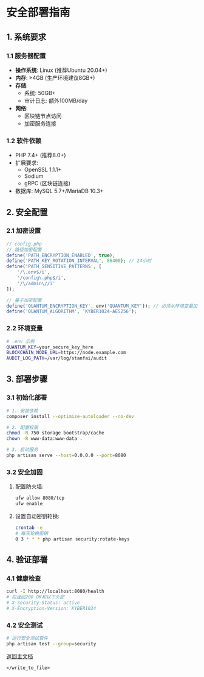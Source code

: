 # 安全部署指南

## 1. 系统要求

### 1.1 服务器配置
- **操作系统**: Linux (推荐Ubuntu 20.04+)
- **内存**: ≥4GB (生产环境建议8GB+)
- **存储**: 
  - 系统: 50GB+
  - 审计日志: 额外100MB/day
- **网络**: 
  - 区块链节点访问
  - 加密服务连接

### 1.2 软件依赖
- PHP 7.4+ (推荐8.0+)
- 扩展要求:
  - OpenSSL 1.1.1+
  - Sodium
  - gRPC (区块链连接)
- 数据库: MySQL 5.7+/MariaDB 10.3+

## 2. 安全配置

### 2.1 加密设置
```php
// config.php
// 路径加密配置
define('PATH_ENCRYPTION_ENABLED', true);
define('PATH_KEY_ROTATION_INTERVAL', 86400); // 24小时
define('PATH_SENSITIVE_PATTERNS', [
    '/\.env$/i',
    '/config\.php$/i',
    '/\/admin\//i'
]);

// 量子加密配置
define('QUANTUM_ENCRYPTION_KEY', env('QUANTUM_KEY')); // 必须从环境变量加载
define('QUANTUM_ALGORITHM', 'KYBER1024-AES256');
```

### 2.2 环境变量
```bash
# .env 示例
QUANTUM_KEY=your_secure_key_here
BLOCKCHAIN_NODE_URL=https://node.example.com
AUDIT_LOG_PATH=/var/log/stanfai/audit
```

## 3. 部署步骤

### 3.1 初始化部署
```bash
# 1. 安装依赖
composer install --optimize-autoloader --no-dev

# 2. 配置权限
chmod -R 750 storage bootstrap/cache
chown -R www-data:www-data .

# 3. 启动服务
php artisan serve --host=0.0.0.0 --port=8080
```

### 3.2 安全加固
1. 配置防火墙:
   ```bash
   ufw allow 8080/tcp
   ufw enable
   ```
2. 设置自动密钥轮换:
   ```bash
   crontab -e
   # 每天轮换密钥
   0 3 * * * php artisan security:rotate-keys
   ```

## 4. 验证部署

### 4.1 健康检查
```bash
curl -I http://localhost:8080/health
# 应返回200 OK和以下头部
# X-Security-Status: active
# X-Encryption-Version: KYBER1024
```

### 4.2 安全测试
```bash
# 运行安全测试套件
php artisan test --group=security
```

[返回主文档](../README.md#部署指南)
```</content>
</write_to_file>
